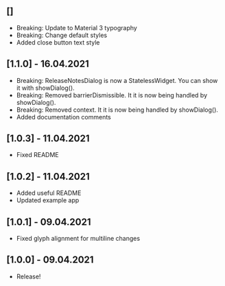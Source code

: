 ## []

- Breaking: Update to Material 3 typography
- Breaking: Change default styles
- Added close button text style

## [1.1.0] - 16.04.2021

- Breaking: ReleaseNotesDialog is now a StatelessWidget. You can show it with showDialog().
- Breaking: Removed barrierDismissible. It it is now being handled by showDialog().
- Breaking: Removed context. It it is now being handled by showDialog().
- Added documentation comments

## [1.0.3] - 11.04.2021

- Fixed README

## [1.0.2] - 11.04.2021

- Added useful README
- Updated example app

## [1.0.1] - 09.04.2021

- Fixed glyph alignment for multiline changes

## [1.0.0] - 09.04.2021

- Release!
